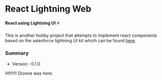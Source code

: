 # React Lightning Web
#### React using Lightning UI ⚡️

This is another hobby project that attempts to implement react components based on the salesforce lightning UI kit which can be found [here](https://www.sketchappsources.com/free-source/2795-salesforce-design-system-template-sketch-freebie-resource.html).

### Summary
- Version : 0.1.0

HI!!!!!! Dionne was here.
